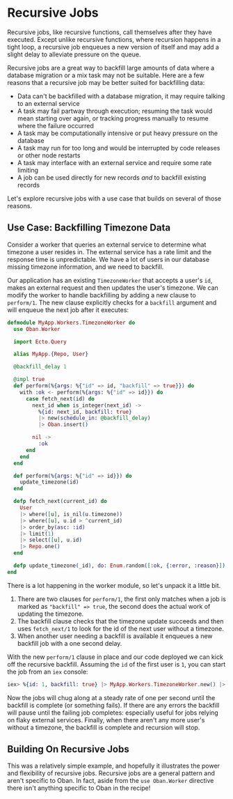 # Recursive Jobs

Recursive jobs, like recursive functions, call themselves after they have
executed. Except unlike recursive functions, where recursion happens in a tight
loop, a recursive job enqueues a new version of itself and may add a slight
delay to alleviate pressure on the queue.

Recursive jobs are a great way to backfill large amounts of data where a
database migration or a mix task may not be suitable. Here are a few reasons
that a recursive job may be better suited for backfilling data:

* Data can't be backfilled with a database migration, it may require talking to
  an external service
* A task may fail partway through execution; resuming the task would mean
  starting over again, or tracking progress manually to resume where the failure
  occurred
* A task may be computationally intensive or put heavy pressure on the database
* A task may run for too long and would be interrupted by code releases or other
  node restarts
* A task may interface with an external service and require some rate limiting
* A job can be used directly for new records _and_ to backfill existing records

Let's explore recursive jobs with a use case that builds on several of those
reasons.

## Use Case: Backfilling Timezone Data

Consider a worker that queries an external service to determine what timezone a
user resides in. The external service has a rate limit and the response time is
unpredictable. We have a lot of users in our database missing timezone
information, and we need to backfill.

Our application has an existing `TimezoneWorker` that accepts a user's `id`,
makes an external request and then updates the user's timezone. We can modify
the worker to handle backfilling by adding a new clause to `perform/1`. The new
clause explicitly checks for a `backfill` argument and will enqueue the next job
after it executes:

```elixir
defmodule MyApp.Workers.TimezoneWorker do
  use Oban.Worker

  import Ecto.Query

  alias MyApp.{Repo, User}

  @backfill_delay 1

  @impl true
  def perform(%{args: %{"id" => id, "backfill" => true}}) do
    with :ok <- perform(%{args: %{"id" => id}}) do
      case fetch_next(id) do
        next_id when is_integer(next_id) ->
          %{id: next_id, backfill: true}
          |> new(schedule_in: @backfill_delay)
          |> Oban.insert()

        nil ->
          :ok
      end
    end
  end

  def perform(%{args: %{"id" => id}}) do
    update_timezone(id)
  end

  defp fetch_next(current_id) do
    User
    |> where([u], is_nil(u.timezone))
    |> where([u], u.id > ^current_id)
    |> order_by(asc: :id)
    |> limit(1)
    |> select([u], u.id)
    |> Repo.one()
  end

  defp update_timezone(_id), do: Enum.random([:ok, {:error, :reason}])
end
```

There is a lot happening in the worker module, so let's unpack it a little bit.

1. There are two clauses for `perform/1`, the first only matches when a job is
   marked as `"backfill" => true`, the second does the actual work of updating the
   timezone.
2. The backfill clause checks that the timezone update succeeds and then uses
   `fetch_next/1` to look for the id of the next user without a timezone.
3. When another user needing a backfill is available it enqueues a new backfill
   job with a one second delay.

With the new `perform/1` clause in place and our code deployed we can kick off
the recursive backfill. Assuming the `id` of the first user is `1`, you can
start the job from an `iex` console:

```elixir
iex> %{id: 1, backfill: true} |> MyApp.Workers.TimezoneWorker.new() |> Oban.insert()
```

Now the jobs will chug along at a steady rate of one per second until the
backfill is complete (or something fails). If there are any errors the backfill
will pause until the failing job completes: especially useful for jobs relying
on flaky external services. Finally, when there aren't any more user's without a
timezone, the backfill is complete and recursion will stop.

## Building On Recursive Jobs

This was a relatively simple example, and hopefully it illustrates the power and
flexibility of recursive jobs. Recursive jobs are a general pattern and aren't
specific to Oban. In fact, aside from the `use Oban.Worker` directive there
isn't anything specific to Oban in the recipe!

